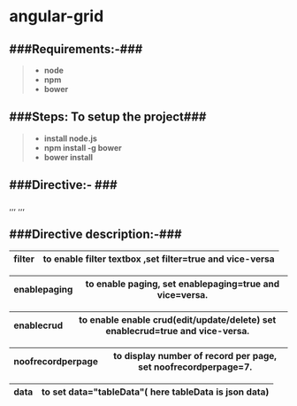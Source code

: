 angular-grid
============

###Requirements:-###
---------------------
> - **node**
> - **npm**
> - **bower**


###Steps: To setup the project###
--------------------------------
> - **install node.js**
> - **npm install -g bower**
> - **bower install**
   
###Directive:- ###   
---------------------
,,,
<angtable filter="true" ec="{{headerColumns}}"   data="tableData"  enablepaging="true" 
                 enablecrud="true" noofrecordperpage="7"></angtable>
,,,

###Directive description:-###
--------------------------------
filter | to enable  filter textbox ,set filter=true and vice-versa
-------| ---------------------------------------------------------

enablepaging|to enable paging, set enablepaging=true and vice=versa.
------------|-------------------------------------------------------

enablecrud  | to enable enable crud(edit/update/delete) set enablecrud=true and vice-versa.
------------|-----------------------------------------------------------------------------

noofrecordperpage | to display number of record per page, set noofrecordperpage=7.
------------------|---------------------------------------------------------------

data |to set data="tableData"( here tableData is json data)
-------- |----------------------------------------------------
             


